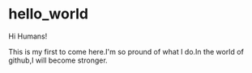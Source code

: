 # hello_world

Hi Humans!

This is my first to come here.I'm so pround of what I do.In the world of github,I will become stronger.
